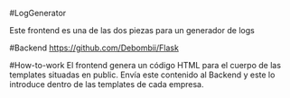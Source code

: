 #LogGenerator

Este frontend es una de las dos piezas para un generador de logs

#Backend
https://github.com/Debombii/Flask


#How-to-work
El frontend genera un código HTML para el cuerpo de las templates situadas en public. Envía este contenido al Backend y este lo introduce dentro de las templates de cada empresa.
